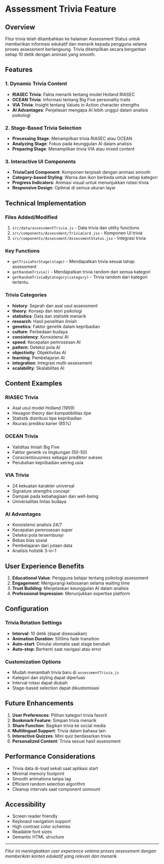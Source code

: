 # Assessment Trivia Feature

## Overview
Fitur trivia telah ditambahkan ke halaman Assessment Status untuk memberikan informasi edukatif dan menarik kepada pengguna selama proses assessment berlangsung. Trivia ditampilkan secara bergantian setiap 10 detik dengan animasi yang smooth.

## Features

### 1. Dynamic Trivia Content
- **RIASEC Trivia**: Fakta menarik tentang model Holland RIASEC
- **OCEAN Trivia**: Informasi tentang Big Five personality traits
- **VIA Trivia**: Insight tentang Values in Action character strengths
- **AI Advantages**: Penjelasan mengapa AI lebih unggul dalam analisis psikologi

### 2. Stage-Based Trivia Selection
- **Processing Stage**: Menampilkan trivia RIASEC atau OCEAN
- **Analyzing Stage**: Fokus pada keunggulan AI dalam analisis
- **Preparing Stage**: Menampilkan trivia VIA atau mixed content

### 3. Interactive UI Components
- **TriviaCard Component**: Komponen terpisah dengan animasi smooth
- **Category-based Styling**: Warna dan ikon berbeda untuk setiap kategori
- **Progress Indicators**: Animasi visual untuk menunjukkan rotasi trivia
- **Responsive Design**: Optimal di semua ukuran layar

## Technical Implementation

### Files Added/Modified
1. `src/data/assessmentTrivia.js` - Data trivia dan utility functions
2. `src/components/Assessment/TriviaCard.jsx` - Komponen UI trivia
3. `src/components/Assessment/AssessmentStatus.jsx` - Integrasi trivia

### Key Functions
- `getTriviaForStage(stage)` - Mendapatkan trivia sesuai tahap assessment
- `getRandomTrivia()` - Mendapatkan trivia random dari semua kategori
- `getRandomTriviaByCategory(category)` - Trivia random dari kategori tertentu

### Trivia Categories
- **history**: Sejarah dan asal usul assessment
- **theory**: Konsep dan teori psikologi
- **statistics**: Data dan statistik menarik
- **research**: Hasil penelitian ilmiah
- **genetics**: Faktor genetik dalam kepribadian
- **culture**: Perbedaan budaya
- **consistency**: Konsistensi AI
- **speed**: Kecepatan pemrosesan AI
- **pattern**: Deteksi pola AI
- **objectivity**: Objektivitas AI
- **learning**: Pembelajaran AI
- **integration**: Integrasi multi-assessment
- **scalability**: Skalabilitas AI

## Content Examples

### RIASEC Trivia
- Asal usul model Holland (1959)
- Hexagon theory dan kompatibilitas tipe
- Statistik distribusi tipe kepribadian
- Akurasi prediksi karier (85%)

### OCEAN Trivia
- Validitas ilmiah Big Five
- Faktor genetik vs lingkungan (50-50)
- Conscientiousness sebagai prediktor sukses
- Perubahan kepribadian seiring usia

### VIA Trivia
- 24 kekuatan karakter universal
- Signature strengths concept
- Dampak pada kebahagiaan dan well-being
- Universalitas lintas budaya

### AI Advantages
- Konsistensi analisis 24/7
- Kecepatan pemrosesan super
- Deteksi pola tersembunyi
- Bebas bias sosial
- Pembelajaran dari jutaan data
- Analisis holistik 3-in-1

## User Experience Benefits

1. **Educational Value**: Pengguna belajar tentang psikologi assessment
2. **Engagement**: Mengurangi kebosanan selama waiting time
3. **Trust Building**: Menjelaskan keunggulan AI dalam analisis
4. **Professional Impression**: Menunjukkan expertise platform

## Configuration

### Trivia Rotation Settings
- **Interval**: 10 detik (dapat disesuaikan)
- **Animation Duration**: 500ms fade transition
- **Auto-start**: Dimulai otomatis saat stage berubah
- **Auto-stop**: Berhenti saat navigasi atau error

### Customization Options
- Mudah menambah trivia baru di `assessmentTrivia.js`
- Kategori dan styling dapat diperluas
- Interval rotasi dapat diubah
- Stage-based selection dapat dikustomisasi

## Future Enhancements

1. **User Preferences**: Pilihan kategori trivia favorit
2. **Bookmark Feature**: Simpan trivia menarik
3. **Share Function**: Bagikan trivia ke social media
4. **Multilingual Support**: Trivia dalam bahasa lain
5. **Interactive Quizzes**: Mini quiz berdasarkan trivia
6. **Personalized Content**: Trivia sesuai hasil assessment

## Performance Considerations

- Trivia data di-load sekali saat aplikasi start
- Minimal memory footprint
- Smooth animations tanpa lag
- Efficient random selection algorithm
- Cleanup intervals saat component unmount

## Accessibility

- Screen reader friendly
- Keyboard navigation support
- High contrast color schemes
- Readable font sizes
- Semantic HTML structure

---

*Fitur ini meningkatkan user experience selama proses assessment dengan memberikan konten edukatif yang relevan dan menarik.*
